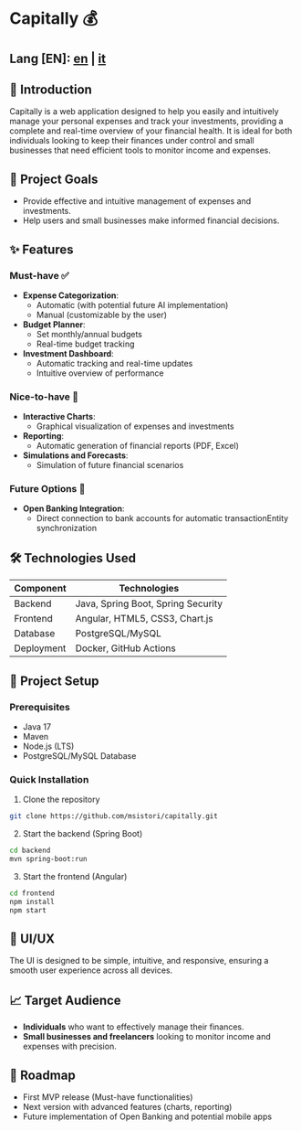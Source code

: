 # Capitally 💰

## Lang [EN]: [en](https://github.com/msistori/capitally/blob/main/README.md) | [it](https://github.com/msistori/capitally/blob/main/README_it.md)

## 📌 Introduction

Capitally is a web application designed to help you easily and intuitively manage your personal expenses and track your investments, providing a complete and real-time overview of your financial health. It is ideal for both individuals looking to keep their finances under control and small businesses that need efficient tools to monitor income and expenses.

## 🎯 Project Goals

* Provide effective and intuitive management of expenses and investments.
* Help users and small businesses make informed financial decisions.

## ✨ Features

### Must-have ✅

* **Expense Categorization**:
  * Automatic (with potential future AI implementation)
  * Manual (customizable by the user)
* **Budget Planner**:
  * Set monthly/annual budgets
  * Real-time budget tracking
* **Investment Dashboard**:
  * Automatic tracking and real-time updates
  * Intuitive overview of performance

### Nice-to-have 🌟

* **Interactive Charts**:
  * Graphical visualization of expenses and investments
* **Reporting**:
  * Automatic generation of financial reports (PDF, Excel)
* **Simulations and Forecasts**:
  * Simulation of future financial scenarios

### Future Options 🚀

* **Open Banking Integration**:
  * Direct connection to bank accounts for automatic transactionEntity synchronization

## 🛠️ Technologies Used

| Component | Technologies                         |
| --------- | ------------------------------------ |
| Backend   | Java, Spring Boot, Spring Security   |
| Frontend  | Angular, HTML5, CSS3, Chart.js       |
| Database  | PostgreSQL/MySQL                     |
| Deployment| Docker, GitHub Actions               |

## 🚧 Project Setup

### Prerequisites

* Java 17
* Maven
* Node.js (LTS)
* PostgreSQL/MySQL Database

### Quick Installation

1. Clone the repository

```bash
git clone https://github.com/msistori/capitally.git
```

2. Start the backend (Spring Boot)

```bash
cd backend
mvn spring-boot:run
```

3. Start the frontend (Angular)

```bash
cd frontend
npm install
npm start
```

## 🎨 UI/UX

The UI is designed to be simple, intuitive, and responsive, ensuring a smooth user experience across all devices.

## 📈 Target Audience

* **Individuals** who want to effectively manage their finances.
* **Small businesses and freelancers** looking to monitor income and expenses with precision.

## 📅 Roadmap

* First MVP release (Must-have functionalities)
* Next version with advanced features (charts, reporting)
* Future implementation of Open Banking and potential mobile apps